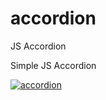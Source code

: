 # accordion
JS Accordion

Simple JS Accordion

[![accordion](https://i.postimg.cc/Pr7zYH60/2022-11-29-195649305.png)](https://postimg.cc/svphCkCJ)
